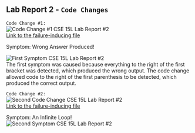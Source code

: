 ## Lab Report 2 - `Code Changes`  
  
`Code Change #1:`  
![Code Change #1 CSE 15L Lab Report #2](https://user-images.githubusercontent.com/103283657/165244426-fd851016-f3e6-4f98-ad01-f263313eef67.png)  
[Link to the failure-inducing file](https://github.com/Santiago-Duque/cse15l-lab-reports/files/8608946/test-file2.md)  
  
Symptom: Wrong Answer Produced!  
  
![First Symptom CSE 15L Lab Report #2](https://user-images.githubusercontent.com/103283657/166419287-aa6a2b2e-2940-4cee-9d04-115edfd3375c.png)  
The first symptom was caused because everything to the right of the first bracket was detected, which produced the wrong output. The code change allowed code to the right of the first parenthesis to be detected, which produced the correct output.  
  
  
`Code Change #2:`  
![Second Code Change CSE 15L Lab Report #2](https://user-images.githubusercontent.com/103283657/166422098-9e2c12a0-5186-4090-9742-8e2ebe67e839.png)  
[Link to the failure-inducing file](https://github.com/Santiago-Duque/cse15l-lab-reports/files/8609099/test-file3.md)  
  
Symptom: An Infinite Loop!  
![Second Symptom CSE 15L Lab Report #2](https://user-images.githubusercontent.com/103283657/166421553-211a4f59-5d92-4824-834e-d28b8c15ce05.png)  

